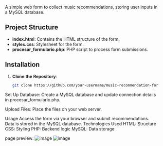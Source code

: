 
A simple web form to collect music recommendations, storing user inputs in a MySQL database.

## Project Structure

- **index.html**: Contains the HTML structure of the form.
- **styles.css**: Stylesheet for the form.
- **procesar_formulario.php**: PHP script to process form submissions.

## Installation

1. **Clone the Repository**:
   ```bash
   git clone https://github.com/your-username/music-recommendation-form.git
Set Up Database: Create a MySQL database and update connection details in procesar_formulario.php.

Upload Files: Place the files on your web server.

Usage
Access the form via your browser and submit recommendations.
Data is stored in the MySQL database.
Technologies Used
HTML: Structure
CSS: Styling
PHP: Backend logic
MySQL: Data storage


page preview:
![image](https://github.com/user-attachments/assets/b7abd89a-4a06-4974-a166-f87c9aab12a2)
![image](https://github.com/user-attachments/assets/84e2bb70-7684-42d8-a21b-c44aa20db2e9)

